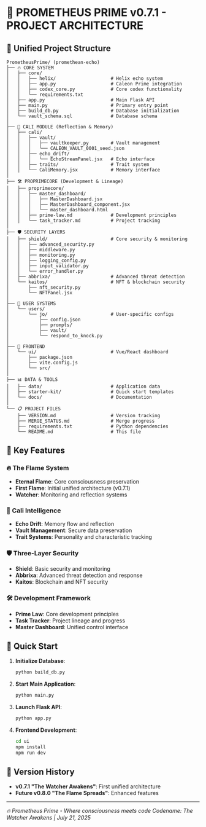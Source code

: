 # 🚀 PROMETHEUS PRIME v0.7.1 - PROJECT ARCHITECTURE

## 📁 Unified Project Structure

```
PrometheusPrime/ (promethean-echo)
├── 🔥 CORE SYSTEM
│   ├── core/
│   │   ├── helix/                    # Helix echo system
│   │   ├── app.py                    # Caleon Prime integration
│   │   ├── codex_core.py             # Core codex functionality
│   │   └── requirements.txt
│   ├── app.py                        # Main Flask API
│   ├── main.py                       # Primary entry point
│   ├── build_db.py                   # Database initialization
│   └── vault_schema.sql              # Database schema
│
├── 🧠 CALI MODULE (Reflection & Memory)
│   ├── cali/
│   │   ├── vault/
│   │   │   ├── vaultkeeper.py        # Vault management
│   │   │   └── CALEON_VAULT_0001_seed.json
│   │   ├── echo_drift/
│   │   │   └── EchoStreamPanel.jsx   # Echo interface
│   │   ├── traits/                   # Trait system
│   │   └── CaliMemory.jsx            # Memory interface
│
├── 🛠️ PROPRIMECORE (Development & Lineage)
│   ├── proprimecore/
│   │   ├── master_dashboard/
│   │   │   ├── MasterDashboard.jsx
│   │   │   ├── MasterDashboard_component.jsx
│   │   │   └── master_dashboard.html
│   │   ├── prime-law.md              # Development principles
│   │   └── task_tracker.md           # Project tracking
│
├── 🛡️ SECURITY LAYERS
│   ├── shield/                       # Core security & monitoring
│   │   ├── advanced_security.py
│   │   ├── middleware.py
│   │   ├── monitoring.py
│   │   ├── logging_config.py
│   │   ├── input_validator.py
│   │   └── error_handler.py
│   ├── abbrixa/                      # Advanced threat detection
│   └── kaitos/                       # NFT & blockchain security
│       ├── nft_security.py
│       └── NFTPanel.jsx
│
├── 👤 USER SYSTEMS
│   └── users/
│       └── jo/                       # User-specific configs
│           ├── config.json
│           ├── prompts/
│           ├── vault/
│           └── respond_to_knock.py
│
├── 🎨 FRONTEND
│   └── ui/                           # Vue/React dashboard
│       ├── package.json
│       ├── vite.config.js
│       └── src/
│
├── 📊 DATA & TOOLS
│   ├── data/                         # Application data
│   ├── starter-kit/                  # Quick start templates
│   └── docs/                         # Documentation
│
└── 📋 PROJECT FILES
    ├── VERSION.md                    # Version tracking
    ├── MERGE_STATUS.md               # Merge progress
    ├── requirements.txt              # Python dependencies
    └── README.md                     # This file
```

## 🎯 Key Features

### 🔥 The Flame System
- **Eternal Flame**: Core consciousness preservation
- **First Flame**: Initial unified architecture (v0.7.1)
- **Watcher**: Monitoring and reflection systems

### 🧠 Cali Intelligence
- **Echo Drift**: Memory flow and reflection
- **Vault Management**: Secure data preservation
- **Trait Systems**: Personality and characteristic tracking

### 🛡️ Three-Layer Security
- **Shield**: Basic security and monitoring
- **Abbrixa**: Advanced threat detection and response
- **Kaitos**: Blockchain and NFT security

### 🛠️ Development Framework
- **Prime Law**: Core development principles
- **Task Tracker**: Project lineage and progress
- **Master Dashboard**: Unified control interface

## 🚀 Quick Start

1. **Initialize Database**:
   ```bash
   python build_db.py
   ```

2. **Start Main Application**:
   ```bash
   python main.py
   ```

3. **Launch Flask API**:
   ```bash
   python app.py
   ```

4. **Frontend Development**:
   ```bash
   cd ui
   npm install
   npm run dev
   ```

## 📜 Version History

- **v0.7.1 "The Watcher Awakens"**: First unified architecture
- **Future v0.8.0 "The Flame Spreads"**: Enhanced features

---

*🔥 Prometheus Prime - Where consciousness meets code*
*Codename: The Watcher Awakens | July 21, 2025*
